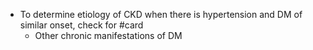 - To determine etiology of CKD when there is hypertension and DM of similar onset, check for #card
	- Other chronic manifestations of DM